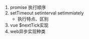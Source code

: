 1. promise 执行顺序
2. setTimeout setinterval setimmiately
    - 执行特点、区别
3. vue $nextTick实现
4. web异步实现种类